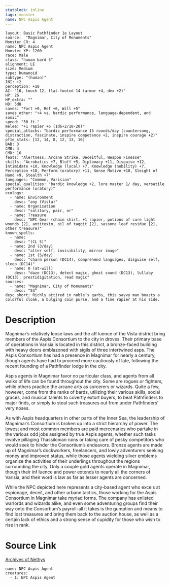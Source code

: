 ```yaml
---
statblock: inline
tags: monster
name: NPC Aspis Agent
---
```

```statblock
layout: Basic Pathfinder 1e Layout
source:  "Magnimar, City of Monuments"
Monster_CR: 4
name: NPC Aspis Agent
Monster_XP: 1200
race: Male
class: "human bard 5"
alignment: LE
size: Medium
type: humanoid
subtype: "(human)"
INI: +2
perception: +10
AC: "16, touch 12, flat-footed 14 (armor +4, dex +2)"
HP: 26
HP_extra: ""
HD: 5d8
saves: "Fort +0, Ref +6, Will +5"
saves_other: "+4 vs. bardic performance, language-dependent, and sonic"
speed: "30 ft."
melee: "+1 rapier +6 (1d6+2/18-20)"
special_attacks: "bardic performance 15 rounds/day (countersong, distraction, fascinate, inspire competence +2, inspire courage +2)"
pf1e_stats: [12, 14, 8, 12, 13, 16]
BAB: 3
CMB: 4
CMD: 16
feats: "Alertness, Arcane Strike, Deceitful, Weapon Finesse"
skills: "Acrobatics +7, Bluff +5, Diplomacy +11, Disguise +12, Intimidate +10, Knowledge (local) +7, Knowledge (nobility) +7, Perception +10, Perform (oratory) +11, Sense Motive +10, Sleight of Hand +9, Stealth +7"
languages: "Common, Varisian"
special_qualities: "bardic knowledge +2, lore master 1/ day, versatile performance (oratory)"
ecology:
  - name: Environment
    desc: "any (Vista)"
  - name: Organisation
    desc: "solitary, pair, or"
  - name: Treasure
    desc: "NPC Gear (chain shirt, +1 rapier, potions of cure light wounds [2], antitoxin, oil of taggit [2], sassone leaf residue [2], other treasure)"
known_spells:
  - name:
    desc: "(CL 5)"
  - name: 2nd (3/day)
    desc: "alter self, invisibility, mirror image"
  - name: 1st (5/day)
    desc: "charm person (DC14), comprehend languages, disguise self, sleep (DC14)"
  - name: 0 (at-will)
    desc: "daze (DC13), detect magic, ghost sound (DC13), lullaby (DC13), prestidigitation, read magic"
sources:
  - name: "Magnimar, City of Monuments"
    desc: "53"
desc_short: Richly attired in noble’s garbs, this savvy man boasts a colorful cloak, a bulging coin purse, and a fine rapier at his side.
```
# Description
Magnimar’s relatively loose laws and the aff luence of the Vista district bring members of the Aspis Consortium to the city in droves. Their primary base of operations in Varisia is located in this district, a bronze-faced building with heavy doors emblazoned with sigils of three intertwined asps. The Aspis Consortium has had a presence in Magnimar for nearly a century, though agents have had to proceed more cautiously of late, following the recent founding of a Pathfinder lodge in the city.

Aspis agents in Magnimar favor no particular class, and agents from all walks of life can be found throughout the city. Some are rogues or fighters, while others practice the arcane arts as sorcerers or wizards. Quite a few, however, come from the ranks of bards, utilizing their various skills, social graces, and musical talents to covertly extort buyers, to beat Pathfinders to major finds, or simply to steal such treasures out from under Pathfinders’ very noses.

As with Aspis headquarters in other parts of the Inner Sea, the leadership of Magnimar’s Consortium is broken up into a strict hierarchy of power. The lowest and most common members are paid mercenaries who partake in the various odd jobs assigned by true Aspis agents, whether such tasks involve pillaging Thassilonian ruins or taking care of pesky competitors who would seek to hinder the Consortium’s endeavors. Bronze agents are made up of Magnimar’s dockworkers, freelancers, and lowly adventurers seeking money and improved status, while those agents wielding silver emblems organize the activities of their underlings throughout the regions surrounding the city. Only a couple gold agents operate in Magnimar, though their inf luence and power extends to nearly all the corners of Varisia, and their word is law as far as lesser agents are concerned.

While the NPC depicted here represents a city-based agent who excels at espionage, deceit, and other urbane tactics, those working for the Aspis Consortium in Magnimar take myriad forms. The company has enlisted warlords and wizards alike, and even some adventuring groups find their way onto the Consortium’s payroll-all it takes is the gumption and means to find lost treasures and bring them back to the auction house, as well as a certain lack of ethics and a strong sense of cupidity for those who wish to rise in rank.
# Source Link
[Archives of Nethys](https://aonprd.com/NPCDisplay.aspx?ItemName=Aspis%20Agent)
```encounter-table
name: NPC Aspis Agent
creatures:
  - 1: NPC Aspis Agent
```

